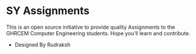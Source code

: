 
# SY Assignments 

This is an open source initiative to provide quality Assignments to the GHRCEM Computer Engineering students.
Hope you'll learn and contribute.

- Designed By Rudraksh
